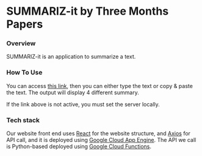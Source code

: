 # SUMMARIZ-it by Three Months Papers

### Overview
SUMMARIZ-it is an application to summarize a text.

### How To Use
You can access [this link](https://hiding-place-312704.et.r.appspot.com/), then you can either type the text or copy & paste the text. The output will display 4 different summary.

If the link above is not active, you must set the server locally.

### Tech stack
Our website front end uses [React](https://reactjs.org/) for the website structure, and [Axios](https://axios-http.com/) for API call, and it is deployed using [Google Cloud App Engine](https://cloud.google.com/appengine). The API we call is Python-based deployed using [Google Cloud Functions](https://cloud.google.com/functions).

